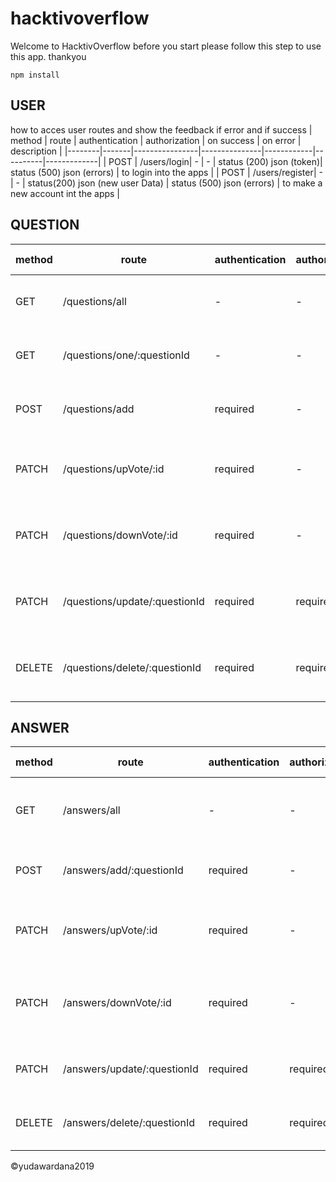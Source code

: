# hacktivoverflow

Welcome to HacktivOverflow 
before you start please follow this step to use this app.
thankyou

````
npm install
````

## USER
how to acces user routes and show the feedback if error and if success
| method | route | authentication | authorization | on success | on error | description |
|--------|-------|----------------|---------------|------------|----------|-------------|
| POST | /users/login| - | - | status (200) json (token)| status (500) json (errors) | to login into the apps |
| POST | /users/register| - | - | status(200) json (new user Data) | status (500) json (errors) | to make a new account int the apps |
 
 
## QUESTION
| method | route | authentication | authorization | on success | on error | description |
|--------|-------|----------------|---------------|------------|----------|-------------|
| GET | /questions/all| - | - | status (200) json (allquestion)| status (500) json (errors) | to fetch all question inside database|
| GET | /questions/one/:questionId| - | - | status (200) json (one question)| status (500) json (errors) | to fetch a question by question id|
| POST | /questions/add | required | - | status (201) json (created question)| status (500) json (errors) | to create a question|
| PATCH | /questions/upVote/:id | required | - | status (200) json (updated question data)| status (500) json (errors) | to make up vote in question|
| PATCH | /questions/downVote/:id | required | - | status (200) json (updated question data)| status (500) json (errors) | to make down vote in question | 
| PATCH | /questions/update/:questionId | required | required | status (200) json (updated question data)| status (500) json (errors) | to edit a question | 
| DELETE | /questions/delete/:questionId | required | required | status (200) json (deleted question data)| status (500) json (errors) | to delete a question | 


## ANSWER
| method | route | authentication | authorization | on success | on error | description |
|--------|-------|----------------|---------------|------------|----------|-------------|
| GET | /answers/all| - | - | status (200) json (all Answer)| status (500) json (errors) | to fetch all answer of a question inside database|
| POST | /answers/add/:questionId | required | - | status (201) json (created question)| status (500) json (errors) | to create an answer from a|
| PATCH | /answers/upVote/:id | required | - | status (200) json (updated answer data)| status (500) json (errors) | to make up vote for an answer form a question|
| PATCH | /answers/downVote/:id | required | - | status (200) json (updated answer data)| status (500) json (errors) | to make down vote for an answer form a question | 
| PATCH | /answers/update/:questionId | required | required | status (200) json (updatedanswer data)| status (500) json (errors) | to edit an answer | 
| DELETE | /answers/delete/:questionId | required | required | status (200) json (deleted question data)| status (500) json (errors) | to delete an answer | 


©yudawardana2019
